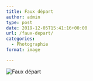 ```yaml
---
title: Faux départ
author: admin
type: post
date: 2019-12-05T15:41:16+00:00
url: /faux-depart/
categories:
  - Photographie
format: image

---
```

![Faux départ](./dsc9015.jpg)